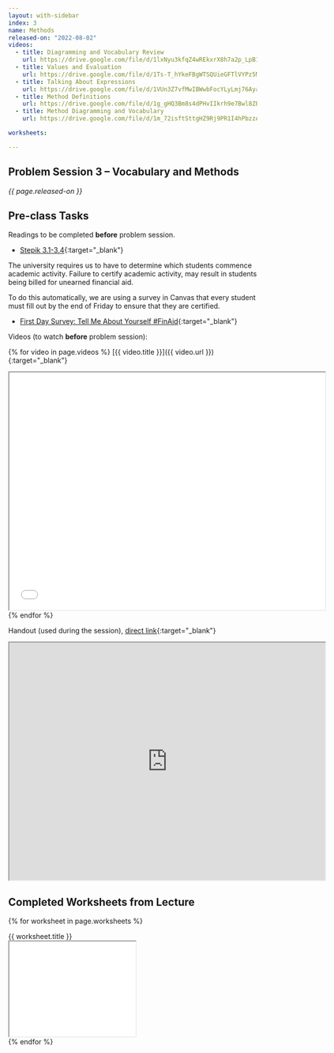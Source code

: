 ```yaml
---
layout: with-sidebar
index: 3
name: Methods
released-on: "2022-08-02"
videos:
  - title: Diagramming and Vocabulary Review
    url: https://drive.google.com/file/d/1lxNyu3kfqZ4wREkxrX8h7a2p_LpB1okR
  - title: Values and Evaluation
    url: https://drive.google.com/file/d/1Ts-T_hYkeFBgWTSQUieGFTlVYPz5M1sv
  - title: Talking About Expressions
    url: https://drive.google.com/file/d/1VUn3Z7vfMwIBWwbFocYLyLmj76Aya7vQ
  - title: Method Definitions
    url: https://drive.google.com/file/d/1g_gHQ3Bm8s4dPHvIIkrh9e7Bwl8ZBehw
  - title: Method Diagramming and Vocabulary
    url: https://drive.google.com/file/d/1m_72isftSttgHZ9Rj9PR1I4hPbzzAFyH

worksheets:

---
```


## Problem Session 3 – Vocabulary and Methods

_{{ page.released-on }}_

## Pre-class Tasks

Readings to be completed **before** problem session.

- [Stepik 3.1-3.4](https://stepik.org/lesson/559662/step/1?unit=553722){:target="_blank"}

The university requires us to have to determine which students commence academic activity. Failure to certify academic activity, may result in students being billed for unearned financial aid.

To do this automatically, we are using a survey in Canvas that every student must fill out by the end of Friday
to ensure that they are certified.
- [First Day Survey: Tell Me About Yourself #FinAid](https://canvas.ucsd.edu/courses/38222/quizzes/109090){:target="_blank"} 

Videos (to watch **before** problem session):

{% for video in page.videos %}
[{{ video.title }}]({{ video.url }}){:target="_blank"}

<iframe src="{{ video.url }}/preview" width="640" height="480" allow="autoplay"></iframe>
{% endfor %}

Handout (used during the session), [direct link](https://drive.google.com/file/d/1c2Jf_Mtvo2onnhF3TEpLZeYyzeH1DxoP/preview){:target="_blank"}

<iframe src="https://drive.google.com/file/d/1c2Jf_Mtvo2onnhF3TEpLZeYyzeH1DxoP/preview" width="640" height="480" allow="autoplay"></iframe>

## Completed Worksheets from Lecture

{% for worksheet in page.worksheets %}
<div class="worksheetBox">
{{ worksheet.title }}
<br>
<iframe src="{{ worksheet.url }}/preview" width="256" height="192" allow="autoplay"></iframe>
</div>
{% endfor %}
